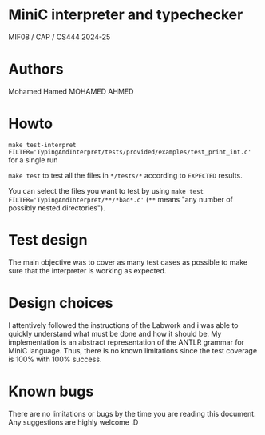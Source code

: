 # MiniC interpreter and typechecker

MIF08 / CAP / CS444 2024-25

# Authors

Mohamed Hamed MOHAMED AHMED

# Howto

`make test-interpret FILTER='TypingAndInterpret/tests/provided/examples/test_print_int.c'` for a single run

`make test` to test all the files in `*/tests/*` according to `EXPECTED` results.

You can select the files you want to test by using `make test FILTER='TypingAndInterpret/**/*bad*.c'` (`**` means
"any number of possibly nested directories").

# Test design

The main objective was to cover as many test cases as possible to make sure that the interpreter is working as expected.

# Design choices

I attentively followed the instructions of the Labwork and i was able to quickly understand what must be done and how it should be.
My implementation is an abstract representation of the ANTLR grammar for MiniC language. Thus, there is no known limitations since the test coverage is 100% with 100% success.

# Known bugs

There are no limitations or bugs by the time you are reading this document. Any suggestions are highly welcome :D
